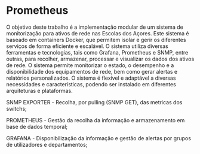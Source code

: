 # Prometheus

O objetivo deste trabalho é a implementação modular de um sistema de monitorização para ativos de rede nas Escolas dos Açores. Este sistema é baseado em containers Docker, que permitem isolar e gerir os diferentes serviços de forma eficiente e escalável. O sistema utiliza diversas ferramentas e tecnologias, tais como Grafana, Prometheus e SNMP, entre outras, para recolher, armazenar, processar e visualizar os dados dos ativos de rede. O sistema permite monitorizar o estado, o desempenho e a disponibilidade dos equipamentos de rede, bem como gerar alertas e relatórios personalizados. O sistema é flexível e adaptável a diversas necessidades e características, podendo ser instalado em diferentes arquiteturas e plataformas.

SNMP EXPORTER - Recolha, por pulling (SNMP GET), das metricas dos switchs;

PROMETHEUS - Gestão da recolha da informação e armazenamento em base de dados temporal;

GRAFANA - Disponibilização da informação e gestão de alertas por grupos de utilizadores e departamentos; 

